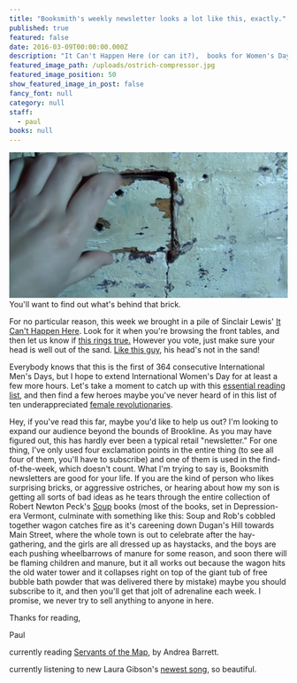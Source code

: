 ```yaml
---
title: "Booksmith's weekly newsletter looks a lot like this, exactly."
published: true
featured: false
date: 2016-03-09T00:00:00.000Z
description: "It Can't Happen Here (or can it?),  books for Women's Day, and one weird brick."
featured_image_path: /uploads/ostrich-compressor.jpg
featured_image_position: 50
show_featured_image_in_post: false
fancy_font: null
category: null
staff:
  - paul
books: null
---
```



[![](/uploads/versions/brickinwall_1---x----1200-627x---.jpg)](https://www.youtube.com/watch?v=R1H9bli79to)You'll want to find out what's behind that brick.

For no particular reason, this week we brought in a pile of Sinclair Lewis'&nbsp;[It Can't Happen Here](https://www.brooklinebooksmith-shop.com/book/9780451465641). Look for it when you're browsing the front tables, and then let us know if&nbsp;[this rings true.](https://www.salon.com/2015/09/29/it_really_can_happen_here_the_novel_that_foreshadowed_donald_trumps_authoritarian_appeal/)&nbsp;However you vote, just make sure your head is well out of the sand.&nbsp;[Like this guy](https://www.youtube.com/watch?v=kotWv4MCxNI), his head's not in the sand!

Everybody knows that this is the first of 364 consecutive International Men's Days, but I hope to extend International Women's Day for at least a few more hours. Let's take a moment to catch up with this&nbsp;[essential reading list](https://lithub.com/33-life-changing-books-in-honor-of-international-womens-day/), and then find a few heroes maybe you've never heard of in this list of ten underappreciated&nbsp;[female revolutionaries](https://www.filmsforaction.org/articles/10-female-revolutionaries-that-you-probably-didnt-learn-about-in-history-class/).

Hey, if you've read this far, maybe you'd like to help us out? I'm looking to expand our audience beyond the bounds of Brookline. As you may have figured out, this has hardly ever been a typical retail "newsletter." For one thing, I've only used four exclamation points in the entire thing (to see all four of them, you'll have to subscribe) and one of them is used in the find-of-the-week, which doesn't count. What I'm trying to say is, Booksmith newsletters are good for your life. If you are the kind of person who likes surprising bricks, or aggressive ostriches, or hearing about how my son is getting all sorts of bad ideas as he tears through the entire collection of Robert Newton Peck's&nbsp;[Soup](https://www.brooklinebooksmith-shop.com/search/site/robert%20newton%20peck%20soup)&nbsp;books (most of the books, set in Depression-era Vermont, culminate with something like this: Soup and Rob's cobbled together wagon catches fire as it's careening down Dugan's Hill towards Main Street, where the whole town is out to celebrate after the hay-gathering, and the girls are all dressed up as haystacks, and the boys are each pushing wheelbarrows of manure for some reason, and soon there will be flaming children and manure, but it all works out because the wagon hits the old water tower and it collapses right on top of the giant tub of free bubble bath powder that was delivered there by mistake) maybe you should subscribe to it, and then you'll get that jolt of adrenaline each week. I promise, we never try to sell anything to anyone in here.

Thanks for reading,

Paul

currently reading&nbsp;[Servants of the Map](https://www.nytimes.com/2002/02/03/books/biology-is-destiny-and-so-is-chemistry.html?pagewanted=all), by Andrea Barrett.

currently listening to new Laura Gibson's [newest song](https://www.npr.org/event/music/469621135/laura-gibsons-heartbreaking-train-ride?autoplay=true), so beautiful.